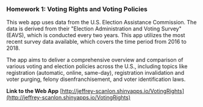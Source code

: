 ### Homework 1: Voting Rights and Voting Policies

This web app uses data from the U.S. Election Assistance Commission. The data is derived from their "Election Administration and Voting Survey" (EAVS), which is conducted every two years. This app utilizes the most recent survey data available, which covers the time period from 2016 to 2018.

The app aims to deliver a comprehensive overview and comparison of various voting and election policies across the U.S., including topics like registration (automatic, online, same-day), registration invalidation and voter purging, felony disenfranchisement, and voter identification laws.

**Link to the Web App**
[http://jeffrey-scanlon.shinyapps.io/VotingRights](http://jeffrey-scanlon.shinyapps.io/VotingRights)
